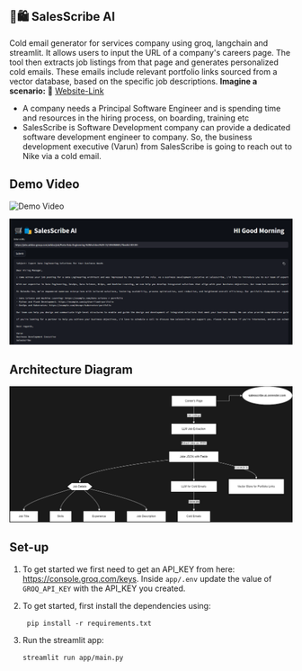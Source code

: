 ## 🛒🛍️ SalesScribe AI

Cold email generator for services company using groq, langchain and streamlit. It allows users to input the URL of a company's careers page. The tool then extracts job listings from that page and generates personalized cold emails. These emails include relevant portfolio links sourced from a vector database, based on the specific job descriptions.
**Imagine a scenario:** 🔗 [Website-Link](http://3.7.27.213:8501/)

- A company needs a Principal Software Engineer and is spending time and resources in the hiring process, on boarding, training etc
- SalesScribe is Software Development company can provide a dedicated software development engineer to company. So, the business development executive (Varun) from SalesScribe is going to reach out to Nike via a cold email.

## Demo Video

![Demo Video](https://github.com/user-attachments/assets/46e04360-2a49-4ff2-ab52-f4c804a97c23/)

![img.png](images/DemoImg.png)

## Architecture Diagram

![img.png](images/architecture.png)

## Set-up

1. To get started we first need to get an API_KEY from here: https://console.groq.com/keys. Inside `app/.env` update the value of `GROQ_API_KEY` with the API_KEY you created.

2. To get started, first install the dependencies using:

   ```commandline
    pip install -r requirements.txt
   ```

3. Run the streamlit app:
   ```commandline
   streamlit run app/main.py
   ```

